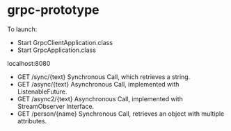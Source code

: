 # grpc-prototype
To launch:
- Start GrpcClientApplication.class
- Start GrpcApplication.class

localhost:8080

- GET /sync/{text} Synchronous Call, which retrieves a string.
- GET /async/{text} Asynchronous Call, implemented with ListenableFuture.
- GET /async2/{text} Asynchronous Call, implemented with StreamObserver Interface.
- GET /person/{name} Synchronous Call, retrieves an object with multiple attributes.
